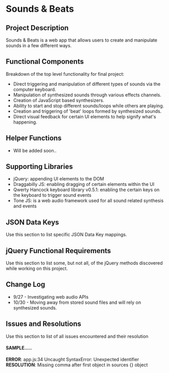 # Sounds & Beats

## Project Description

Sounds & Beats is a web app that allows users to create and manipulate sounds in a few different ways.

## Functional Components

Breakdown of the top level functionality for final project:
* Direct triggering and manipulation of different types of sounds via the computer keyboard.
* Manipulation of synthesized sounds through various effects channels.
* Creation of JavaScript based synthesizers.
* Ability to start and stop different sounds/loops while others are playing.
* Creation and triggering of 'beat' loops formed by synthesized sounds.
* Direct visual feedback for certain UI elements to help signify what's happening.


## Helper Functions
* Will be added soon..


## Supporting Libraries
* jQuery: appending UI elements to the DOM
* Draggabilly JS: enabling dragging of certain elements within the UI
* Qwerty Hancock keyboard library v0.5.1: enabling the certain keys on the keyboard to trigger sound events
* Tone JS: is a web audio framework used for all sound related synthesis and events

## JSON Data Keys
 Use this section to list specific JSON Data Key mappings.  

## jQuery Functional Requirements
 Use this section to list some, but not all, of the jQuery methods discovered while working on this project.

## Change Log
* 9/27 - Investigating web audio APIs
* 10/30 - Moving away from stored sound files and will rely on synthesized sounds.

## Issues and Resolutions
 Use this section to list of all issues encountered and their resolution

#### SAMPLE.....
**ERROR**: app.js:34 Uncaught SyntaxError: Unexpected identifier                                
**RESOLUTION**: Missing comma after first object in sources {} object
